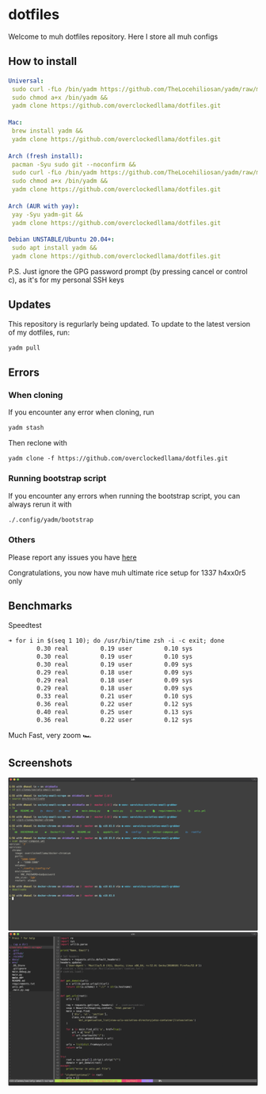 # dotfiles

Welcome to muh dotfiles repository. Here I store all muh configs

## How to install

```yaml
Universal: 
 sudo curl -fLo /bin/yadm https://github.com/TheLocehiliosan/yadm/raw/master/yadm && 
 sudo chmod a+x /bin/yadm &&
 yadm clone https://github.com/overclockedllama/dotfiles.git

Mac: 
 brew install yadm &&
 yadm clone https://github.com/overclockedllama/dotfiles.git

Arch (fresh install):
 pacman -Syu sudo git --noconfirm &&
 sudo curl -fLo /bin/yadm https://github.com/TheLocehiliosan/yadm/raw/master/yadm && 
 sudo chmod a+x /bin/yadm &&
 yadm clone https://github.com/overclockedllama/dotfiles.git

Arch (AUR with yay): 
 yay -Syu yadm-git &&
 yadm clone https://github.com/overclockedllama/dotfiles.git

Debian UNSTABLE/Ubuntu 20.04+: 
 sudo apt install yadm &&
 yadm clone https://github.com/overclockedllama/dotfiles.git
```

P.S. Just ignore the GPG password prompt (by pressing cancel or control c), as it's for my personal SSH keys

## Updates
This repository is regurlarly being updated. To update to the latest version of my dotfiles, run:
```bash
yadm pull
```

## Errors
### When cloning
If you encounter any error when cloning, run 
```bash
yadm stash
```
Then reclone with 
```
yadm clone -f https://github.com/overclockedllama/dotfiles.git
```
### Running bootstrap script
If you encounter any errors when running the bootstrap script, you can always rerun it with 
```bash
./.config/yadm/bootstrap
```
### Others
Please report any issues you have [here](https://github.com/overclockedllama/dotfiles/issues)

Congratulations, you now have muh ultimate rice setup for 1337 h4xx0r5 only

## Benchmarks
Speedtest
```
➜ for i in $(seq 1 10); do /usr/bin/time zsh -i -c exit; done
        0.30 real         0.19 user         0.10 sys
        0.30 real         0.19 user         0.10 sys
        0.30 real         0.19 user         0.09 sys
        0.29 real         0.18 user         0.09 sys
        0.29 real         0.18 user         0.09 sys
        0.29 real         0.18 user         0.09 sys
        0.33 real         0.21 user         0.10 sys
        0.36 real         0.22 user         0.12 sys
        0.40 real         0.25 user         0.13 sys
        0.36 real         0.22 user         0.12 sys
```
Much Fast, very zoom 🏎

## Screenshots
![](terminal.png)
![](vim.png)
